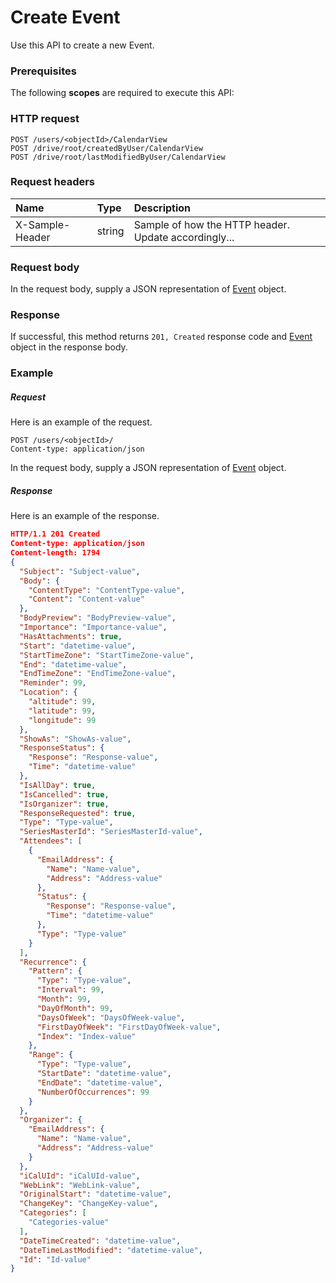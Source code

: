 # Create Event

Use this API to create a new Event.
### Prerequisites
The following **scopes** are required to execute this API: 
### HTTP request
<!-- { "blockType": "ignored" } -->
```http
POST /users/<objectId>/CalendarView
POST /drive/root/createdByUser/CalendarView
POST /drive/root/lastModifiedByUser/CalendarView

```
### Request headers
| Name       | Type | Description|
|:---------------|:--------|:----------|
| X-Sample-Header  | string  | Sample of how the HTTP header. Update accordingly...|

### Request body
In the request body, supply a JSON representation of [Event](../resources/event.md) object.


### Response
If successful, this method returns `201, Created` response code and [Event](../resources/event.md) object in the response body.

### Example
##### Request
Here is an example of the request.
<!-- {
  "blockType": "request",
  "name": "create_event_from_user"
}-->
```http
POST /users/<objectId>/
Content-type: application/json
```
In the request body, supply a JSON representation of [Event](../resources/event.md) object.
##### Response
Here is an example of the response.
<!-- {
  "blockType": "response",
  "truncated": false,
  "@odata.type": "event"
} -->
```json
HTTP/1.1 201 Created
Content-type: application/json
Content-length: 1794
{
  "Subject": "Subject-value",
  "Body": {
    "ContentType": "ContentType-value",
    "Content": "Content-value"
  },
  "BodyPreview": "BodyPreview-value",
  "Importance": "Importance-value",
  "HasAttachments": true,
  "Start": "datetime-value",
  "StartTimeZone": "StartTimeZone-value",
  "End": "datetime-value",
  "EndTimeZone": "EndTimeZone-value",
  "Reminder": 99,
  "Location": {
    "altitude": 99,
    "latitude": 99,
    "longitude": 99
  },
  "ShowAs": "ShowAs-value",
  "ResponseStatus": {
    "Response": "Response-value",
    "Time": "datetime-value"
  },
  "IsAllDay": true,
  "IsCancelled": true,
  "IsOrganizer": true,
  "ResponseRequested": true,
  "Type": "Type-value",
  "SeriesMasterId": "SeriesMasterId-value",
  "Attendees": [
    {
      "EmailAddress": {
        "Name": "Name-value",
        "Address": "Address-value"
      },
      "Status": {
        "Response": "Response-value",
        "Time": "datetime-value"
      },
      "Type": "Type-value"
    }
  ],
  "Recurrence": {
    "Pattern": {
      "Type": "Type-value",
      "Interval": 99,
      "Month": 99,
      "DayOfMonth": 99,
      "DaysOfWeek": "DaysOfWeek-value",
      "FirstDayOfWeek": "FirstDayOfWeek-value",
      "Index": "Index-value"
    },
    "Range": {
      "Type": "Type-value",
      "StartDate": "datetime-value",
      "EndDate": "datetime-value",
      "NumberOfOccurrences": 99
    }
  },
  "Organizer": {
    "EmailAddress": {
      "Name": "Name-value",
      "Address": "Address-value"
    }
  },
  "iCalUId": "iCalUId-value",
  "WebLink": "WebLink-value",
  "OriginalStart": "datetime-value",
  "ChangeKey": "ChangeKey-value",
  "Categories": [
    "Categories-value"
  ],
  "DateTimeCreated": "datetime-value",
  "DateTimeLastModified": "datetime-value",
  "Id": "Id-value"
}
```

<!-- uuid: c853351b-e7e0-4f9f-ad48-417b7c12abf2
2015-10-16 01:35:21 UTC -->
<!-- {
  "type": "#page.annotation",
  "description": "Create Event",
  "keywords": "",
  "section": "documentation",
  "tocPath": ""
}-->